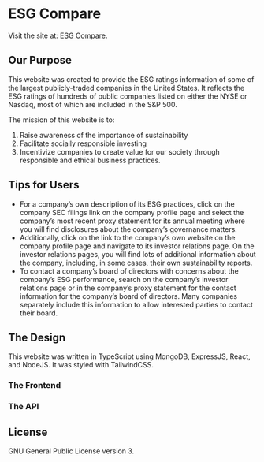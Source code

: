 # ESG Compare

Visit the site at: [ESG Compare](https://esgcompare.org).

## Our Purpose 
This website was created to provide the ESG ratings information of some of the largest publicly-traded companies in the United States. It reflects the ESG ratings of hundreds of public companies listed on either the NYSE or Nasdaq, most of which are included in the S&P 500.

The mission of this website is to: 
1. Raise awareness of the importance of sustainability
2. Facilitate socially responsible investing
3. Incentivize companies to create value for our society through responsible and ethical business practices.


## Tips for Users
* For a company’s own description of its ESG practices, click on the company SEC filings link on the company profile page and select the company’s most recent proxy statement for its annual meeting where you will find disclosures about the company’s governance matters.
* Additionally, click on the link to the company’s own website on the company profile page and navigate to its investor relations page. On the investor relations pages, you will find lots of additional information about the company, including, in some cases, their own sustainability reports.
* To contact a company’s board of directors with concerns about the company’s ESG performance, search on the company’s investor relations page or in the company’s proxy statement for the contact information for the company’s board of directors. Many companies separately include this information to allow interested parties to contact their board.

## The Design
This website was written in TypeScript using MongoDB, ExpressJS, React, and NodeJS. It was styled with TailwindCSS.

### The Frontend

### The API

## License
GNU General Public License version 3.
